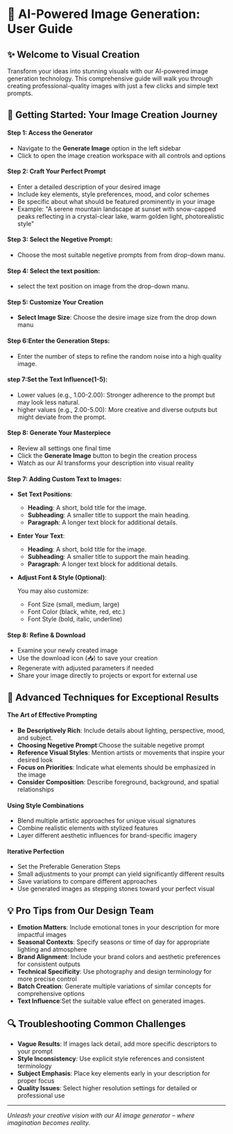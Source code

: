 # 📖 AI-Powered Image Generation: User Guide

## ✨ Welcome to Visual Creation

Transform your ideas into stunning visuals with our AI-powered image generation technology. This comprehensive guide will walk you through creating professional-quality images with just a few clicks and simple text prompts.

## 🚀 Getting Started: Your Image Creation Journey

#### Step 1: Access the Generator
* Navigate to the **Generate Image** option in the left sidebar
* Click to open the image creation workspace with all controls and options


#### Step 2: Craft Your Perfect Prompt
* Enter a detailed description of your desired image
* Include key elements, style preferences, mood, and color schemes
* Be specific about what should be featured prominently in your image
* Example: "A serene mountain landscape at sunset with snow-capped peaks reflecting in a crystal-clear lake, warm golden light, photorealistic style"

#### Step 3: Select the Negetive Prompt:
- Choose the most suitable negetive prompts from from drop-down manu.

#### Step 4: Select the text position:
- select the text position on image from the drop-down manu.


#### Step 5: Customize Your Creation
* **Select Image Size**: Choose the desire image size from the drop down manu 

#### Step 6:Enter the Generation Steps:  
- Enter the number of steps to refine the random noise into a high quality image. 

#### step 7:Set the Text Influence(1-5):

- Lower values (e.g., 1.00-2.00): Stronger adherence to the prompt but may look less natural.
- higher values (e.g., 2.00-5.00): More creative and diverse outputs but might deviate from the prompt.

#### Step 8: Generate Your Masterpiece
* Review all settings one final time
* Click the **Generate Image** button to begin the creation process
* Watch as our AI transforms your description into visual reality

#### Step 7: Adding Custom Text to Images:

* **Set Text Positions**:
    *  **Heading**: A short, bold title for the image.
    * **Subheading**: A smaller title to support the main  heading.
    * **Paragraph**: A longer text block for additional details.

* **Enter Your Text**:
    * **Heading**: A short, bold title for the image.
    * **Subheading**: A smaller title to support the main heading.
    *   **Paragraph**: A longer text block for additional details.

* **Adjust Font & Style (Optional)**:

    You may also customize:

    * Font Size (small, medium, large)
    * Font Color (black, white, red, etc.)
    * Font Style (bold, italic, underline)


 

#### Step 8: Refine & Download
* Examine your newly created image
* Use the download icon (📥) to save your creation
* Regenerate with adjusted parameters if needed
* Share your image directly to projects or export for external use

## 🌟 Advanced Techniques for Exceptional Results

#### The Art of Effective Prompting
* **Be Descriptively Rich**: Include details about lighting, perspective, mood, and subject.
* **Choosing Negetive Prompt**:Choose the suitable negetive prompt
* **Reference Visual Styles**: Mention artists or movements that inspire your desired look
* **Focus on Priorities**: Indicate what elements should be emphasized in the image
* **Consider Composition**: Describe foreground, background, and spatial relationships

#### Using Style Combinations
* Blend multiple artistic approaches for unique visual signatures
* Combine realistic elements with stylized features
* Layer different aesthetic influences for brand-specific imagery

#### Iterative Perfection
* Set the Preferable Generation Steps
* Small adjustments to your prompt can yield significantly different results
* Save variations to compare different approaches
* Use generated images as stepping stones toward your perfect visual

## 💡 Pro Tips from Our Design Team

* **Emotion Matters**: Include emotional tones in your description for more impactful images
* **Seasonal Contexts**: Specify seasons or time of day for appropriate lighting and atmosphere
* **Brand Alignment**: Include your brand colors and aesthetic preferences for consistent outputs
* **Technical Specificity**: Use photography and design terminology for more precise control
* **Batch Creation**: Generate multiple variations of similar concepts for comprehensive options
* **Text Influence**:Set the suitable value effect on generated images.

## 🔍 Troubleshooting Common Challenges

* **Vague Results**: If images lack detail, add more specific descriptors to your prompt
* **Style Inconsistency**: Use explicit style references and consistent terminology
* **Subject Emphasis**: Place key elements early in your description for proper focus
* **Quality Issues**: Select higher resolution settings for detailed or professional use

---

*Unleash your creative vision with our AI image generator – where imagination becomes reality.*